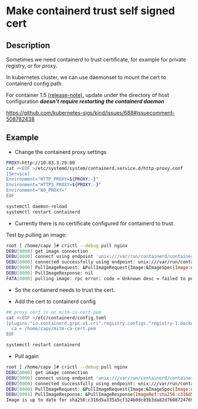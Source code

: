 # Make containerd trust self signed cert

## Description

Sometimes we need containerd to trust certificate, for example for private registry, or for proxy.

In kubernetes cluster, we can use daemonset to mount the cert to containerd config path.

For container 1.5 [(release-note)](https://github.com/containerd/containerd/releases/tag/v1.5.0), update under the directory of host configuration ***doesn't require restarting the containerd daemon***

https://github.com/kubernetes-sigs/kind/issues/688#issuecomment-508782438


## Example

* Change the containerd proxy settings

```sh
PROXY=http://10.83.3.29:80
cat <<EOF >/etc/systemd/system/containerd.service.d/http-proxy.conf
[Service]
Environment="HTTP_PROXY=${PROXY:-}"
Environment="HTTPS_PROXY=${PROXY:-}"
Environment="NO_PROXY="
EOF

systemctl daemon-reload
systemctl restart containerd
```

* Currently there is no certificate configured for containerd to trust.

Test by pulling an image:

```sh
root [ /home/capv ]# crictl --debug pull nginx
DEBU[0000] get image connection
DEBU[0000] connect using endpoint 'unix:///var/run/containerd/containerd.sock' with '2s' timeout
DEBU[0000] connected successfully using endpoint: unix:///var/run/containerd/containerd.sock
DEBU[0000] PullImageRequest: &PullImageRequest{Image:&ImageSpec{Image:nginx,Annotations:map[string]string{},},Auth:nil,SandboxConfig:nil,}
DEBU[0000] PullImageResponse: nil
FATA[0000] pulling image: rpc error: code = Unknown desc = failed to pull and unpack image "docker.io/library/nginx:latest": failed to resolve reference "docker.io/library/nginx:latest": failed to do request: Head "https://registry-1.docker.io/v2/library/nginx/manifests/latest": proxyconnect tcp: x509: certificate signed by unknown authority
```

* So the containerd needs to trust the cert.

* Add the cert to containerd config

```sh
## proxy cert is on mitm-ca-cert.pem
cat <<EOF >/etc/containerd/config.toml
[plugins."io.containerd.grpc.v1.cri".registry.configs."registry-1.docker.io".tls]
  ca = /home/capv/mitm-ca-cert.pem
EOF

systemctl restart containerd
```

* Pull again

```sh
root [ /home/capv ]# crictl --debug pull nginx
DEBU[0000] get image connection
DEBU[0000] connect using endpoint 'unix:///var/run/containerd/containerd.sock' with '2s' timeout
DEBU[0000] connected successfully using endpoint: unix:///var/run/containerd/containerd.sock
DEBU[0000] PullImageRequest: &PullImageRequest{Image:&ImageSpec{Image:nginx,Annotations:map[string]string{},},Auth:nil,SandboxConfig:nil,}
DEBU[0001] PullImageResponse: &PullImageResponse{ImageRef:sha256:c316d5a335a5cf324b0dc83b3da82d7608724769f6454f6d9a621f3ec2534a5a,}
Image is up to date for sha256:c316d5a335a5cf324b0dc83b3da82d7608724769f6454f6d9a621f3ec2534a5a
```
